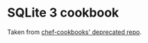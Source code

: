 
# SQLite 3 cookbook

Taken from [chef-cookbooks' deprecated repo](https://github.com/chef-cookbooks/sqlite/blob/master/recipes/default.rb).
